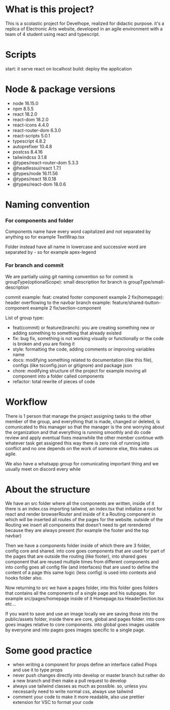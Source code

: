 # What is this project?

This is a scolastic project for Develhope, realized for didactic purpose. it's a replica of Electronic Arts website, developed in an agile environment with a team of 4 student using react and typescript.

# Scripts

start: it serve react on localhost
build: deploy the application

# Node & package versions

- node 16.15.0
- npm 8.5.5
- react 18.2.0
- react-dom 18.2.0
- react-icons 4.4.0
- react-router-dom 6.3.0
- react-scripts 5.0.1
- typescript 4.8.2
- autoprefixer 10.4.8
- postcss 8.4.16
- tailwindcss 3.1.8
- @types/react-router-dom 5.3.3
- @headlessui/react 1.7.1
- @types/node 16.11.56
- @types/react 18.0.18
- @types/react-dom 18.0.6

# Naming convention

### For components and folder

Components name have every word capitalized and not separated by anything
so for example TextWrap.tsx

Folder instead have all name in lowercase and successive word are separated by -
so for example apex-legend

### For branch and commit

We are partially using git naming convention so
for commit is groupType(optionalScope): small description
for branch is groupType/small-description

commit example: feat: created footer component example 2 fix(homepage): header overflowing to the navbar
branch example: feature/shared-button-component example 2 fix/section-component

List of group type:
- feat(commit) or feature(branch): you are creating something new or adding something to something that already existed
- fix: bug fix, something is not working visually or functionally or the code is broken and you are fixing it
- style: formatting the code, adding comments or improving variables name
- docs: modifying something related to documentation (like this file), configs (like tsconfig.json or gitignore) and package json
- chore: modifying structure of the project for example moving all component into a folder called components
- refactor: total rewrite of pieces of code

# Workflow

There is 1 person that manage the project assigning tasks to the other member of the group, and everything that is made, changed or deleted, is comunicated to this manager so that the manager is the one worrying about the organization and that everything is running smoothly and do code review and apply eventual fixes meanwhile the other member continue with whatever task get assigned this way there is zero risk of running into conflict and no one depends on the work of someone else, this makes us agile.

We also have a whatsapp group for comunicating important thing and we usually meet on discord every while

# About the structure

We have an src folder where all the components are written, inside of it there is an index.css importing tailwind, an index.tsx that initialize a root for react and render browserRouter and inside of it a Routing component in which will be inserted all routes of the pages for the website. outside of the Routing we insert all components that doesn't need to get rerendered because they are always present (for example the footer and the top navbar)

Then we have a components folder inside of which there are 3 folder, config core and shared. into core goes components that are used for part of the pages that are outside the routing (like footer), into shared goes component that are reused multiple times from different components and into config goes all config file (and interfaces) that are used to define the content of a page
this same logic (less config) is used into contexts and hooks folder also.

Now returning to src we have a pages folder, into this folder goes folders that contains all the components of a single page and his subpages.
for example src/pages/homepage inside of it Homepage.tsx HeaderSection.tsx etc...

If you want to save and use an image locally we are saving those into the public/assets folder, inside there are core, global and pages folder.
into core goes images relative to core components. into global goes images usable by everyone and into pages goes images specific to a single page.

# Some good practice

- when writing a component for props define an interface called Props and use it to type props
- never push changes directly into develop or master branch but rather do a new branch and then make a pull request to develop
- always use tailwind classes as much as possible. so, unless you necessarily need to write normal css, always use tailwind
- comment your code to make it more readable, also use prettier extension for VSC to format your code
